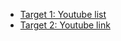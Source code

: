 * [Target 1: Youtube list](https://www.youtube.com/playlist?list=PLH4mzrKSvtSL5-koYZlE9So24mL7VEaRX)
* [Target 2: Youtube link](https://www.youtube.com/watch?v=6ue2luv2I-Y)